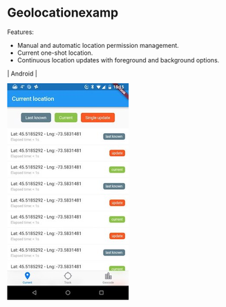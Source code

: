 # Geolocationexamp

Features:

* Manual and automatic location permission management.
* Current one-shot location.
* Continuous location updates with foreground and background options.

|                                          Android                                           |


   ![](https://github.com/loup-v/geolocation/blob/master/doc/android_screenshot.jpg?raw=true) 
   
